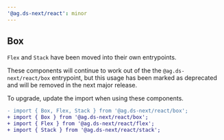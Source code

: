 ```yaml
---
'@ag.ds-next/react': minor
---
```


## Box

`Flex` and `Stack` have been moved into their own entrypoints. 

These components will continue to work out of the the `@ag.ds-next/react/box` entrypoint, but this usage has been marked as deprecated and will be removed in the next major release.

To upgrade, update the import when using these components.

```diff
- import { Box, Flex, Stack } from '@ag.ds-next/react/box';
+ import { Box } from '@ag.ds-next/react/box';
+ import { Flex } from '@ag.ds-next/react/flex';
+ import { Stack } from '@ag.ds-next/react/stack';
```

